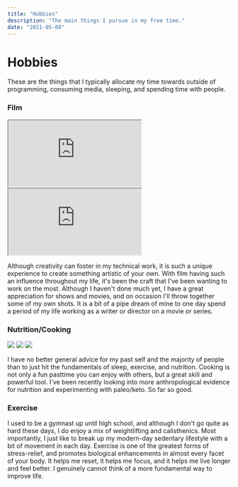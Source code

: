 ```yaml
---
title: "Hobbies"
description: "The main things I pursue in my free time."
date: "2021-05-08"
---
```


# Hobbies

These are the things that I typically allocate my time towards outside
of programming, consuming media, sleeping, and spending time with people.

### Film

<iframe class="hobby-embed" src="https://www.youtube.com/embed/5GuVyhStv6g" allow="fullscreen;"></iframe>
<iframe class="hobby-embed" src="https://www.youtube.com/embed/1SAEJwkoyx0" allow="fullscreen;"></iframe>

Although creativity can foster in my technical work, it is such a unique experience
to create something artistic of your own. With film having such an influence throughout
my life, it's been the craft that I've been wanting to work on the most. Although I
haven't done much yet, I have a great appreciation for shows and movies, and on occasion
I'll throw together some of my own shots. It is a bit of a pipe dream of mine to one day
spend a period of my life working as a writer or director on a movie or series. 

### Nutrition/Cooking

<img class="hobby-img" src="../images/keto.jpg" />
<img class="hobby-img" src="../images/lunch.jpg" />
<img class="hobby-img" src="../images/keto2.jpg" />

I have no better general advice for my past self and the majority of people than to
just hit the fundamentals of sleep, exercise, and nutrition. Cooking is not only
a fun pasttime you can enjoy with others, but a great skill and powerful tool.
I've been recently looking into more anthropological evidence for nutrition
and experimenting with paleo/keto. So far so good.

### Exercise

<!-- ![Me benching](../images/bench.png) -->

I used to be a gymnast up until high school, and although I don't go quite as hard these days,
I do enjoy a mix of weightlifting and calisthenics. Most importantly, I just like to break
up my modern-day sedentary lifestyle with a bit of movement in each day. Exercise is one of the greatest forms of
stress-relief, and promotes biological enhancements in almost every facet of your body.
It helps me reset, it helps me focus, and it helps me live longer and feel better.
I genuinely cannot think of a more fundamental way to improve life.